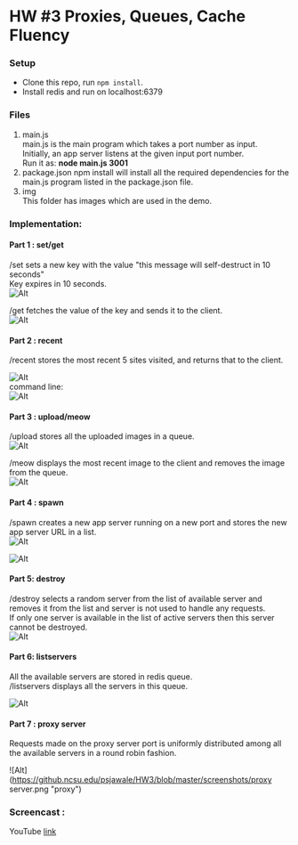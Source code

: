 # HW #3 Proxies, Queues, Cache Fluency

### Setup



* Clone this repo, run `npm install`.
* Install redis and run on localhost:6379

### Files
1. main.js  
   main.js is the main program which takes a port number as input.  
   Initially, an app server listens at the given input port number.  
   Run it as:  **node main.js 3001**
2. package.json
   npm install will install all the required dependencies for the main.js program listed in the package.json file.   
3. img  
   This folder has images which are used in the demo.

### Implementation:

#### Part 1 : set/get
/set sets a new key with the value "this message will self-destruct in 10 seconds"  
Key expires in 10 seconds.  
![Alt](https://github.ncsu.edu/psjawale/HW3/blob/master/screenshots/set.png "Set")  

/get fetches the value of the key and sends it to the client.  
![Alt](https://github.ncsu.edu/psjawale/HW3/blob/master/screenshots/get.png "Get")

#### Part 2 : recent 
/recent stores the most recent 5 sites visited, and returns that to the client.  

![Alt](https://github.ncsu.edu/psjawale/HW3/blob/master/screenshots/recent2.png "recent 2")  
command line:  
![Alt](https://github.ncsu.edu/psjawale/HW3/blob/master/screenshots/recent1.png "recent 1")


#### Part 3 : upload/meow
/upload stores all the uploaded images in a queue.  
![Alt](https://github.ncsu.edu/psjawale/HW3/blob/master/screenshots/upload.png "upload")  

/meow displays the most recent image to the client and removes the image from the queue.  
![Alt](https://github.ncsu.edu/psjawale/HW3/blob/master/screenshots/meow.png "meow")

#### Part 4 : spawn  
/spawn creates a new app server running on a new port and stores the new app server URL in a list.  
![Alt](https://github.ncsu.edu/psjawale/HW3/blob/master/screenshots/spawn2.png "spawn 2")  

![Alt](https://github.ncsu.edu/psjawale/HW3/blob/master/screenshots/spawn1.png "spawn 1")  

#### Part  5: destroy
/destroy selects a random server from the list of available server and removes it from the list and server is not used to handle any requests.  
If only one server is available in the list of active servers then this server cannot be destroyed.  
![Alt](https://github.ncsu.edu/psjawale/HW3/blob/master/screenshots/destroy.png "destroy")  

#### Part  6: listservers  
All the available servers are stored in redis queue.  
/listservers displays all the servers in this queue.  

![Alt](https://github.ncsu.edu/psjawale/HW3/blob/master/screenshots/listservers.png "listserver") 


#### Part 7 : proxy server
Requests made on the proxy server port is uniformly distributed among all the available servers in a round robin fashion.  

![Alt](https://github.ncsu.edu/psjawale/HW3/blob/master/screenshots/proxy server.png "proxy")

### Screencast :
YouTube [link](https://youtu.be/g3Qnl5Jk0JQ)
